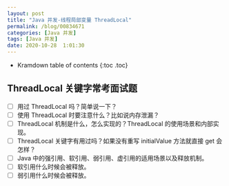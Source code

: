 ```yaml
---
layout: post
title: "Java 并发-线程局部变量 ThreadLocal"
permalink: /blog/00834671
categories: [Java 并发]
tags: [Java 并发]
date: 2020-10-28  1:01:30
---
```


* Kramdown table of contents
{:toc .toc}
## ThreadLocal 关键字常考面试题

- [ ] 用过 ThreadLocal 吗？简单说一下？
- [ ] 使用 ThreadLocal 时要注意什么？比如说内存泄漏？
- [ ] ThreadLocal 机制是什么，怎么实现的？ThreadLocal 的使用场景和内部实现。
- [ ] ThreadLocal 关键字有用过吗？如果没有重写 initialValue 方法就直接 get 会怎样？
- [ ] Java 中的强引用、软引用、弱引用、虚引用的适用场景以及释放机制。
- [ ] 软引用什么时候会被释放。
- [ ] 弱引用什么时候会被释放。
